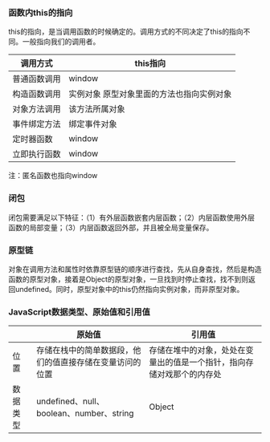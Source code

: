 ### 函数内this的指向

this的指向，是当调用函数的时候确定的。调用方式的不同决定了this的指向不同。一般指向我们的调用者。

| 调用方式     | this指向                                  |
| ------------ | ----------------------------------------- |
| 普通函数调用 | window                                    |
| 构造函数调用 | 实例对象 原型对象里面的方法也指向实例对象 |
| 对象方法调用 | 该方法所属对象                            |
| 事件绑定方法 | 绑定事件对象                              |
| 定时器函数   | window                                    |
| 立即执行函数 | window                                    |

注：匿名函数也指向window

### 闭包

闭包需要满足以下特征：（1）有外层函数嵌套内层函数；（2）内层函数使用外层函数的局部变量；（3）内层函数返回外部，并且被全局变量保存。



### 原型链

对象在调用方法和属性时依靠原型链的顺序进行查找，先从自身查找，然后是构造函数的原型对象，接着是Object的原型对象，一旦找到时停止查找，找不到则返回undefined。同时，原型对象中的this仍然指向实例对象，而非原型对象。



### JavaScript数据类型、原始值和引用值



|          | 原始值                                                   | 引用值                                                       |
| -------- | -------------------------------------------------------- | ------------------------------------------------------------ |
| 位置     | 存储在栈中的简单数据段，他们的值直接存储在变量访问的位置 | 存储在堆中的对象，处处在变量出的值是一个指针，指向存储对戏那个的内存处 |
| 数据类型 | undefined、null、boolean、number、string                 | Object                                                       |

